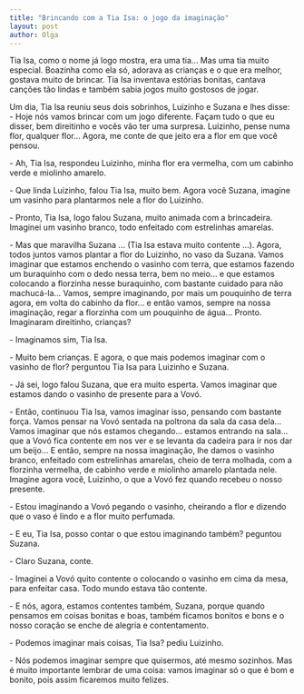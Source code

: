 ```yaml
---
title: "Brincando com a Tia Isa: o jogo da imaginação"
layout: post
author: Olga
---
```


Tia Isa, como o nome já logo mostra, era uma tia... Mas uma tia muito
especial. Boazinha como ela só, adorava as crianças e o que era
melhor, gostava muito de brincar. Tia Isa inventava estórias bonitas,
cantava canções tão lindas e também sabia jogos muito gostosos de
jogar.

Um dia, Tia Isa reuniu seus dois sobrinhos, Luizinho e Suzana e lhes
disse: - Hoje nós vamos brincar com um jogo diferente. Façam tudo o
que eu disser, bem direitinho e vocês vão ter uma surpresa. Luizinho,
pense numa flor, qualquer flor... Agora, me conte de que jeito era a
flor em que você pensou.

\- Ah, Tia Isa, respondeu Luizinho, minha flor era vermelha, com um
cabinho verde e miolinho amarelo.

\- Que linda Luizinho, falou Tia Isa, muito bem. Agora você Suzana,
imagine um vasinho para plantarmos nele a flor do Luizinho.

\- Pronto, Tia Isa, logo falou Suzana, muito animada com a
brincadeira. Imaginei um vasinho branco, todo enfeitado com
estrelinhas amarelas.

\- Mas que maravilha Suzana ... (Tia Isa estava muito contente
...). Agora, todos juntos vamos plantar a flor do Luizinho, no vaso da
Suzana. Vamos imaginar que estamos enchendo o vasinho com terra, que
estamos fazendo um buraquinho com o dedo nessa terra, bem no meio... e
que estamos colocando a florzinha nesse buraquinho, com bastante
cuidado para não machucá-la... Vamos, sempre imaginando, por mais um
pouquinho de terra agora, em volta do cabinho da flor... e então
vamos, sempre na nossa imaginação, regar a florzinha com um pouquinho
de água... Pronto. Imaginaram direitinho, crianças?

\- Imaginamos sim, Tia Isa.

\- Muito bem crianças. E agora, o que mais podemos imaginar com o
vasinho de flor? perguntou Tia Isa para Luizinho e Suzana.

\- Já sei, logo falou Suzana, que era muito esperta. Vamos imaginar
que estamos dando o vasinho de presente para a Vovó.

\- Então, continuou Tia Isa, vamos imaginar isso, pensando com
bastante força. Vamos pensar na Vovó sentada na poltrona da sala da
casa dela... Vamos imaginar que nós estamos chegando... estamos
entrando na sala... que a Vovó fica contente em nos ver e se levanta
da cadeira para ir nos dar um beijo... E então, sempre na nossa
imaginação, lhe damos o vasinho branco, enfeitado com estrelinhas
amarelas, cheio de terra molhada, com a florzinha vermelha, de cabinho
verde e miolinho amarelo plantada nele. Imagine agora você, Luizinho,
o que a Vovó fez quando recebeu o nosso presente.

\- Estou imaginando a Vovó pegando o vasinho, cheirando a flor e
dizendo que o vaso é lindo e a flor muito perfumada.

\- E eu, Tia Isa, posso contar o que estou imaginando também? peguntou
Suzana.

\- Claro Suzana, conte.

\- Imaginei a Vovó quito contente o colocando o vasinho em cima da
mesa, para enfeitar casa. Todo mundo estava tão contente.

\- E nós, agora, estamos contentes também, Suzana, porque quando
pensamos em coisas bonitas e boas, também ficamos bonitos e bons e o
nosso coração se enche de alegria e contentamento.

\- Podemos imaginar mais coisas, Tia Isa? pediu Luizinho.

\- Nós podemos imaginar sempre que quisermos, até mesmo sozinhos. Mas
é muito importante lembrar de uma coisa: vamos imaginar só o que é bom
e bonito, pois assim ficaremos muito felizes.
